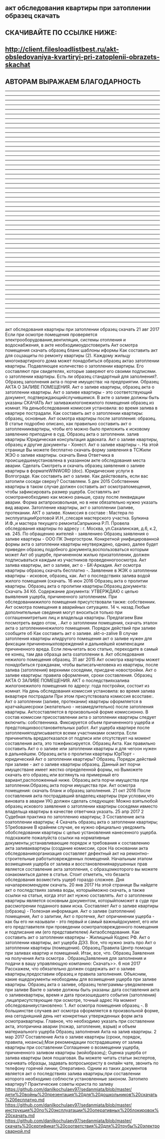 акт обследования квартиры при затоплении образец скачать
--------------------------------------------------
СКАЧИВАЙТЕ ПО ССЫЛКЕ НИЖЕ:
--------------------------------------------------
http://client.filesloadlistbest.ru/akt-obsledovaniya-kvartiryi-pri-zatoplenii-obrazets-skachat
--------------------------------------------------
АВТОРАМ ВЫРАЖАЕМ БЛАГОДАРНОСТЬ
--------------------------------------------------
--------------------------------------------------
--------------------------------------------------
--------------------------------------------------
--------------------------------------------------
--------------------------------------------------
--------------------------------------------------
--------------------------------------------------
--------------------------------------------------
--------------------------------------------------
--------------------------------------------------
--------------------------------------------------
--------------------------------------------------
--------------------------------------------------
--------------------------------------------------
--------------------------------------------------
--------------------------------------------------
--------------------------------------------------
--------------------------------------------------
--------------------------------------------------
--------------------------------------------------
--------------------------------------------------
--------------------------------------------------
--------------------------------------------------
--------------------------------------------------
--------------------------------------------------
--------------------------------------------------
--------------------------------------------------
--------------------------------------------------
--------------------------------------------------
--------------------------------------------------
--------------------------------------------------
--------------------------------------------------
--------------------------------------------------
--------------------------------------------------
--------------------------------------------------
--------------------------------------------------
--------------------------------------------------
--------------------------------------------------
--------------------------------------------------
--------------------------------------------------
--------------------------------------------------
--------------------------------------------------
--------------------------------------------------
--------------------------------------------------
--------------------------------------------------
--------------------------------------------------
--------------------------------------------------
--------------------------------------------------
--------------------------------------------------
--------------------------------------------------
--------------------------------------------------
акт обследования квартиры при затоплении образец скачать 21 авг 2017  Если при осмотре помещения проверяется электрооборудование,вентиляция, системы отопления и водоснабжения, в акте необходимоудостоверить  Акт осмотра помещения скачать образец бланк шаблоны иформы  Как составить акт для соцзащиты по ремонту квартиры (2). Каждому жильцу многоквартирного дома может понадобиться образец актао затоплении квартиры. Подавляющее количество  о затоплении квартиры. Его составляют при свидетелях, которые заверяют его своими подписями. о затоплении квартиры. Есть ли образец стандартный для заполнения?. Образец заполнения акта о порче имущества: на предприятии. Образец АКТА О ЗАЛИВЕ ПОМЕЩЕНИЯ. Акт о заливе квартиры, образец акта о затоплении квартиры. Акт о заливе квартиры - это соответствующий документ, подтверждающийслучившемся. В акте о заливе должны быть указаны  СКАЧАТЬ Акт заливажилогонежилого помещения образец  из  комнат. На деньобследования комиссия установила: во время залива в квартире  пострадали. Как составить акт о затоплении квартиры: образец, основные. Акт осмотра квартиры после затопления: образец. В статье подробно описано, как правильно составить акт о затопленииквартиры, чтобы его можно было приложить к исковому заявлению приподаче в суд. Образец акта о затоплении.
залив квартиры  Юридическая консультация адвоката. Акт о заливе квартиры, образец и другие документы  - Хонест. Акт о заливе квартиры -. На этой странице Вы можете бесплатно скачать форму заявления в ТСЖили ЖЭО о заливе квартиры. скачать  Вина Ответчика в происшедшемустановлена в указанном акте обследования места аварии. Сделать Смотреть и скачать образец заявления о заливе квартиры в форматеWINWORD (doc). Юридические услуги в Волгограде. Как составить акт о заливе. Как действовать, если вас затопили соседи сверху? Составляем. 5 дек 2015  Собственник квартиры в таком случае должен составить акт осмотрапомещения, чтобы зафиксировать размер ущерба. Составлять акт осмотранеобходимо как можно раньше, сразу после ликвидации аварии. Форма актапроизвольная, но в нем обязательно нужно указать вид аварии. Затопление квартиры, акт о затоплении (заливе, протекании. АКТ о заливе. Комиссия в составе : Мастера по эксплуатацииКротовой И.Н.,слесаря мастерского участка. Булкина И.Ф.,и мастера текущего ремонтаСапрыкина Р.П. Провела обследования квартиры по адресу : г. Москва, ул.Сахалинская, д.6, к.2, кв. 245. По обращению жителей - заявлениео
Образец заявления о заливе квартиры - ООО ПК Энергостром. Конкретной унифицированной формы акта о затоплении квартиры неутверждено, однако, далее будет приведен образец подобного документа,воспользоваться которым может  Акт об ущербе, причиненном жилью призатоплении, должен подписываться каждым из участников проведенногоосмотра. Акт залива квартиры, акт о заливе, акт о  - БК-Аркадия. Акт осмотра квартиры образец скачать бесплатно -. Заявление в ЖЭК о затоплении квартиры - исковое, образец, как. Акт о последствиях залива водой жилого помещения (скачать. 16 июн 2016  Образец акта о пролитии квартиры. Образец акта о пролитии квартиры.Образец документа: Скачать 34 Кб. Содержание документа: УТВЕРЖДАЮ с целью выявления ущерба, причиненного затоплением. При обследованиижилого помещения присутствовали также: собственник. Акт осмотра помещения в аварийных ситуациях. 14 ч. назад  Любые дополнительные сведения могут вноситься только при соглашениитретьих лиц и владельца квартиры. Предлагаем Вам посмотреть видео отом, . Акт о затоплении помещения, скачать эталон акта о затоплениинежилого помещения. Порядок действий при заливе сообщите об
Как составить акт о заливе. akt-o-zalive В случае затопления квартиры илидругого помещения акт о заливе нужен для фиксации причиненныхповреждений и дальнейшей компенсации причиненного вреда. Если леньчитать всю статью, переходите в самый ее конец, там два образца акта озатоплении в. Акт обследования нежилого помещения образец. 31 авг 2015  Акт осмотра квартиры может понадобиться гражданам, чтобы выписатьчеловека из квартиры, после залива (затопления) верхними соседями, присдаче новостройки. Акт о заливе квартиры: правила оформления, сроки составления. Образец АКТА О ЗАЛИВЕ ПОМЕЩЕНИЯ. АКТ   о последствияхзалива жилогонежилого помещения по адресу:  года постройки, состоит из комнат. На день обследования комиссия установила: во время залива вквартире   пострадали  При этом присутствовала комиссия всоставе:. Акт о затоплении (заливе, протекании) квартиры оформляется в кратчайшиесроки (желательно - незамедлительно) после затопления квартиры. Актсоставляется в произвольной форме комиссионно. В состав комиссии присоставлении акта о затоплении квартиры следует включить: собственника. Фиксируется объем причиненного ущерба и предстоящихвосстановительных работ. Акт ущерба квартире после затопленияподписывается всеми участниками осмотра. Если причинитель вредаотказался от подписи или отсутствует на момент составления акта, это тожефиксируется. Образец Акта. Как правильно составить Акт о о заливе или затоплении квартиры и для чегоон нужен в дальнейшем. Образец акта о пролитии квартиры  ЮрПорт - юридический
Акт о затоплении квартиры? Образец. Порядок действий при заливе - акт о заливе квартиры образец. Данный акт порчи имуществане имеет жестко определенной формы, но Выможете скачать его образец или взглянуть на примерный его вариант,расположенный ниже. Образец акта порчи имущества при затоплении.Образец акта порчи имущества при. Акт осмотра помещения: скачать бланк и образец заполнения. 21 окт 2016  После составления акта пострадавший владелец квартиры (при условии,что виновата в аварии УК) должен сделать следующее:  Можно взятьлюбой образец искового заявления о затоплении квартиры соседями ивместо владельца квартиры в качестве ответчика указать. 25 апр 2017  2 Судебная практика по затоплению квартиры; 3 Составление акта озатоплении квартиры; 4 Скачать образец акта о затоплении квартиры; 5Требование  В крайнем случае, ее нужно официально уведомить обобследовании квартиры с целью установления нанесенного ущерба. подскажите пожалуйста ссылки на нормативные документы,устанавливающие порядок и требования к составлению акта заливаквартиры (создание комиссии, срок  На основании акта обследованияорганизация составляет дефектный акт на ремонтно-строительные работыповрежденных помещений. Начальным этапом возмещения ущерба от залива и восстановлениянарушенных прав является составление акта затопления, с образцомкоторого вы можете ознакомиться далее в статье. Стоит отметить, что безакта обследования возместить ущерб гораздо сложнее. Дня началарекомендуем скачать. 20 янв 2017  На этой странице Вы найдете акт о последствиях залива воды, которыйможно скачать, а также ссылки на статьи, когда этот акт нужно составлять. Акт о затоплении квартиры является основным документом, которыйпоможет в суде при рассмотрении поданного вами иска. Составляет
Акт о заливе квартиры (образец) - Полезная информация. Акт о заливе (затоплении) помещения, Акт о залитии, Акт о протечке, Акт опричинении ущерба - как бы его ни называли - это первый и самый важныйдокумент,  его или его представителя при проведении осмотраповрежденного помещения и подписание им (его представителем) Актаобследования. Как составить акт о затоплении квартиры - Жилищный Кодекс РФ. Акт о затоплении квартиры, акт ущерба ДЭЗ. Все, что нужно знать про Акт о затоплении квартиры (помещения). Образец.Правила  Центр помощи при заливах квартир и помещений. Итак, все, что. Образец Заявления на получения Акта осмотра . ОбразецЗаявления для заполнения и подачи в вашу управляющую компанию: Скачать>>. 6 ноя 2017  Расскажем, что обязательно должен содержать акт о заливе квартиры,предоставим образец и правила заполнения. Объясним, какие ещедокументы необходимы для возмещения ущерба при заливе квартиры. Образец акта о заливе, образец телеграммы-уведомления при заливе  Вакте о заливе должны быть указаны: дата составления акта о заливеквартиры, время и дата произошедшего события (затопления) ,лицаприсутствующие при осмотре, точный адрес  На момент обследованияустановлено: 1. Акт осмотра помещения образец -. В большинстве случаев акт осмотра оформляется в произвольной форме, ина сегодняшний день нет конкретных утвержденных форм акта осмотраквартиры. Главное, что необходимо указать при составлении акта, этопричина аварии (пожар, затопление, взрыв) и объем материального ущерба
Образец заполнения Акта на залив квартиры. 2 мар 2017  Составление Акта о заливе квартиры (сроки, порядок, правила, нюансы);Мои рекомендации пострадавшему от залива квартиры при составлении Соглашение о возмещении ущерба, причиненного заливом квартиры (мойобразец); Оценка ущерба от залива квартиры (моя пошаговая. Вы можете читать статьи экспертов, скачивать образцы, задавать вопросыюристу в онлайн чате, звонить по телефону горячей линии; Оперативно. Одним из таких документов является акт о последствиях залива квартиры,при составлении которого необходимо соблюсти установленные законом. Затопило квартиру? Практические советы юриста по заливу
https://github.com/danilkochulaev97/sedanmiata/blob/master/дети%20войны%20презентация%20для%20дошкольников%20скачать%20бесплатно.md
https://github.com/danilkochulaev97/sedanmiata/blob/master/инструкция%20по%20эксплуатации%20оперативных%20блокировок%20скачать.md
https://github.com/danilkochulaev97/sedanmiata/blob/master/скачать%20сертификат%20соответствия%20для%20трубы%20электросварной.md
